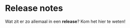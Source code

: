 # Release notes
<div class="vl-typography">
    <p class="vl-introduction"> 
    Wat zit er zo allemaal in een <strong>release</strong>? Kom het hier te weten!
    </p>
</div>